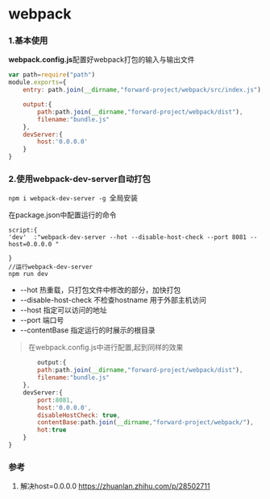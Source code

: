 # webpack

### 1.基本使用

**webpack.config.js**配置好webpack打包的输入与输出文件

```javascript
var path=require("path")
module.exports={
	entry: path.join(__dirname,"forward-project/webpack/src/index.js"),

	output:{
		path:path.join(__dirname,"forward-project/webpack/dist"),
		filename:"bundle.js"
	},
	devServer:{
		host:'0.0.0.0'
	}
}
```



### 2.使用webpack-dev-server自动打包

`npm i webpack-dev-server -g `全局安装

在package.json中配置运行的命令

```
script:{
'dev'  :"webpack-dev-server --hot --disable-host-check --port 8081 --host=0.0.0.0 "

}
//运行webpack-dev-server
npm run dev
```

+ --hot 热重载，只打包文件中修改的部分，加快打包
+ --disable-host-check 不检查hostname 用于外部主机访问
+ --host 指定可以访问的地址
+ --port 端口号
+ --contentBase 指定运行的时展示的根目录

> 在webpack.config.js中进行配置,起到同样的效果

```javascript
		output:{
		path:path.join(__dirname,"forward-project/webpack/dist"),
		filename:"bundle.js"
	},
	devServer:{
		port:8081,
		host:'0.0.0.0',
		disableHostCheck: true,
		contentBase:path.join(__dirname,"forward-project/webpack/"),
		hot:true
	}
}
```



### 参考

1. 解决host=0.0.0.0 https://zhuanlan.zhihu.com/p/28502711

